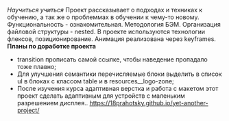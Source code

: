 *Научиться учиться*
Проект рассказывает о подходах и техниках к обучению, а так же о проблеммах в обучении к чему-то новому.
Функциональность - ознакомительная.
Методология БЭМ.
Организация файловой структуры - nested.
В проекте используются технологии флексов, позиционирование. Анимация реализована через keyframes.
**Планы по доработке проекта**
* transition прописать самой ссылке, чтобы наведение пропадало тоже плавно;
* Для улучшения семантики перечисляемые блоки выделить в список ul в блоках с классом table и в resources__logo-zone;
* После изучения курса адаптивная верстка и работа с макетом этот проект сделать адаптивным для устройств с маленьким разрешением дисплея..
https://18prahotsky.github.io/yet-another-project/
